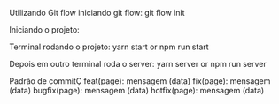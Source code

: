 
Utilizando Git flow
iniciando git flow:
git flow init

Iniciando o projeto:

Terminal rodando o projeto:
yarn start
or
npm run start

Depois em outro terminal roda o server:
yarn server
or
npm run server

Padrão de commitÇ
feat(page): mensagem (data)
fix(page): mensagem (data)
bugfix(page): mensagem (data)
hotfix(page): mensagem (data)